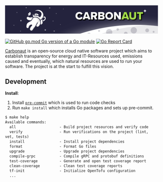 ![carbonaut-banner](assets/carbonaut-banner.png)

[![GitHub go.mod Go version of a Go module](https://img.shields.io/github/go-mod/go-version/leonardpahlke/carbonaut.svg)](https://github.com/leonardpahlke/carbonaut)
[![Go Report Card](https://goreportcard.com/badge/leonardpahlke/carbonaut)](https://goreportcard.com/report/leonardpahlke/carbonaut)

[Carbonaut](https://carbonaut.dev/) is an open-source cloud native software project which aims to establish transparency for energy and IT-Resources used, emissions caused and eventually, which natural resources are used to run your software.
The project is at the start to fulfill this vision. 

## Development

**Install**:
1. Install [`pre-commit`](https://pre-commit.com/) which is used to run code checks
2. Run `make install` which installs Go packages and sets up pre-commit. 

```
$ make help
Available commands:
  all                    - Build project resources and verify code
  verify                 - Run verifications on the project (lint, vet, tests)
  install                - Install project dependencies
  format                 - Format Go files
  upgrade                - Upgrade project dependencies
  compile-grpc           - Compile gRPC and protobuf definitions
  test-coverage          - Generate and open test coverage report
  clean-coverage         - Clean test coverage reports
  tf-init                - Initialize OpenTofu configuration
  ...
```
